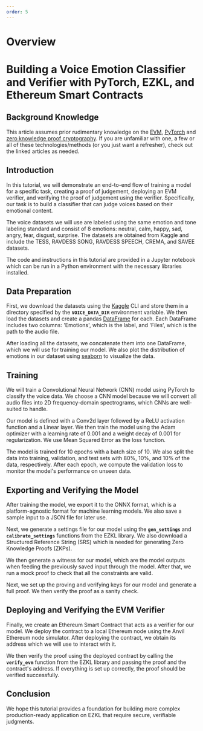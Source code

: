 ```yaml
---
order: 5
---
```


# Overview

# **Building a Voice Emotion Classifier and Verifier with PyTorch, EZKL, and Ethereum Smart Contracts**

## Background Knowledge

This article assumes prior rudimentary knowledge on the [EVM](https://ethereum.org/en/developers/docs/evm/), [PyTorch](https://pytorch.org/tutorials/beginner/deep_learning_60min_blitz.html) and [zero knowledge proof cryptography](https://en.wikipedia.org/wiki/Zero-knowledge_proof).  If you are unfamiliar with one, a few or all of these technologies/methods (or you just want a refresher), check out the linked articles as needed. 

## Introduction

In this tutorial, we will demonstrate an end-to-end flow of training a model for a specific task, creating a proof of judgement, deploying an EVM verifier, and verifying the proof of judgement using the verifier. Specifically, our task is to build a classifier that can judge voices based on their emotional content.

The voice datasets we will use are labeled using the same emotion and tone labeling standard and consist of 8 emotions: neutral, calm, happy, sad, angry, fear, disgust, surprise. The datasets are obtained from Kaggle and include the TESS, RAVDESS SONG, RAVDESS SPEECH, CREMA, and SAVEE datasets.

The code and instructions in this tutorial are provided in a Jupyter notebook which can be run in a Python environment with the necessary libraries installed.

## **Data Preparation**

First, we download the datasets using the [Kaggle](https://www.kaggle.com/datasets) CLI and store them in a directory specified by the **`VOICE_DATA_DIR`** environment variable. We then load the datasets and create a pandas [DataFrame](https://pandas.pydata.org/docs/reference/api/pandas.DataFrame.html) for each. Each DataFrame includes two columns: 'Emotions', which is the label, and 'Files', which is the path to the audio file.

After loading all the datasets, we concatenate them into one DataFrame, which we will use for training our model. We also plot the distribution of emotions in our dataset using [seaborn](https://seaborn.pydata.org/) to visualize the data.

## **Training**

We will train a Convolutional Neural Network (CNN) model using PyTorch to classify the voice data. We choose a CNN model because we will convert all audio files into 2D frequency-domain spectrograms, which CNNs are well-suited to handle.

Our model is defined with a Conv2d layer followed by a ReLU activation function and a Linear layer. We then train the model using the Adam optimizer with a learning rate of 0.001 and a weight decay of 0.001 for regularization. We use Mean Squared Error as the loss function.

The model is trained for 10 epochs with a batch size of 10. We also split the data into training, validation, and test sets with 80%, 10%, and 10% of the data, respectively. After each epoch, we compute the validation loss to monitor the model's performance on unseen data.

## **Exporting and Verifying the Model**

After training the model, we export it to the ONNX format, which is a platform-agnostic format for machine learning models. We also save a sample input to a JSON file for later use.

Next, we generate a settings file for our model using the **`gen_settings`** and **`calibrate_settings`** functions from the EZKL library. We also download a Structured Reference String (SRS) which is needed for generating Zero Knowledge Proofs (ZKPs).

We then generate a witness for our model, which are the model outputs when feeding the previously saved input through the model. After that, we run a mock proof to check that all the constraints are valid.

Next, we set up the proving and verifying keys for our model and generate a full proof. We then verify the proof as a sanity check.

## **Deploying and Verifying the EVM Verifier**

Finally, we create an Ethereum Smart Contract that acts as a verifier for our model. We deploy the contract to a local Ethereum node using the Anvil Ethereum node simulator. After deploying the contract, we obtain its address which we will use to interact with it.

We then verify the proof using the deployed contract by calling the **`verify_evm`** function from the EZKL library and passing the proof and the contract's address. If everything is set up correctly, the proof should be verified successfully.

## **Conclusion**

We hope this tutorial provides a foundation for building more complex production-ready application on EZKL that require secure, verifiable judgments.